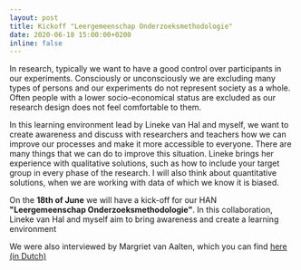 ```yaml
---
layout: post
title: Kickoff "Leergemeenschap Onderzoeksmethodologie"
date: 2020-06-18 15:00:00+0200
inline: false
---
```


In research, typically we want to have a good control over participants in our experiments.
Consciously or unconsciously we are excluding many types of persons and our experiments do not represent society as a whole.
Often people with a lower socio-economical status are excluded as our research design does not feel comfortable to them.

In this learning environment lead by Lineke van Hal and myself, we want to create awareness and discuss with researchers and teachers how we can improve our processes
and make it more accessible to everyone. There are many things that we can do to improve this situation. 
Lineke brings her experience with qualitative solutions, such as how to include your target group in every phase of the research.
I will also think about quantitative solutions, when we are working with data of which we know it is biased.

On the **18th of June** we will have a kick-off for our HAN **"Leergemeenschap Onderzoeksmethodologie"**.
In this collaboration, Lineke van Hal and myself aim to bring awareness and create a learning environment

We were also interviewed by Margriet van Aalten, which you can find [here (in Dutch)](https://www.han.nl/onderzoek/nieuws/inclusief-onderzoek-recht/)


